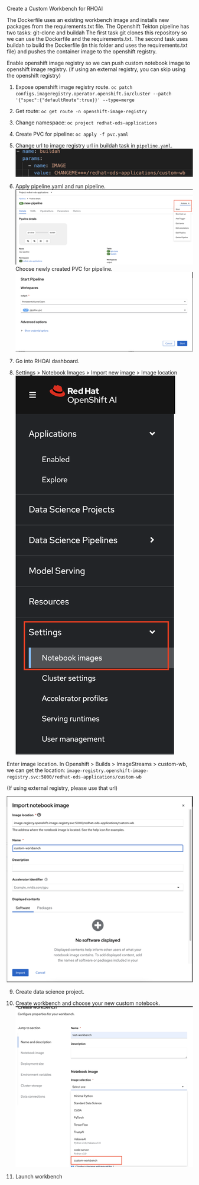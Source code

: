 Create a Custom Workbench for RHOAI

The Dockerfile uses an existing workbench image and installs new packages from the requirements.txt file.
The Openshift Tekton pipeline has two tasks: git-clone and buildah
The first task git clones this repository so we can use the Dockerfile and the requirements.txt.
The second task uses buildah to build the Dockerfile (in this folder and uses the requirements.txt file) and pushes the container image to the openshift registry.


Enable openshift image registry so we can push custom notebook image to openshift image registry.
(if using an external registry, you can skip using the openshift registry)
1. Expose openshift image registry route.
`oc patch configs.imageregistry.operator.openshift.io/cluster --patch '{"spec":{"defaultRoute":true}}' --type=merge`

2. Get route:
`oc get route -n openshift-image-registry`

3. Change namespace:
`oc project redhat-ods-applications`

4. Create PVC for pipeline:
`oc apply -f pvc.yaml `

5. Change url to image registry url in buildah task in `pipeline.yaml`.
![pipeline.yaml](./readme_images/buildah_change_image_url.png "Change image url")
6. Apply pipeline.yaml and run pipeline. 
![Pipeline](./readme_images/pipeline.png "Pipeline")
Choose newly created PVC for pipeline.
![Start pipeline with correct pvc](./readme_images/start_pipeline.png "Start pipeline")
7. Go into RHOAI dashboard.
8. Settings > Notebook Images > Import new image > Image location
![RHOAI Settings](./readme_images/rhoai_settings.png "RHOAI Settings")

Enter image location. In Openshift > Builds > ImageStreams > custom-wb, we can get the location:
`image-registry.openshift-image-registry.svc:5000/redhat-ods-applications/custom-wb`

(If using external registry, please use that url)

![RHOAI Import Notebook](./readme_images/import_notebook_image.png "RHOAI Import Notebook")

9. Create data science project.

10. Create workbench and choose your new custom notebook.
![RHOAI Create Workbench](./readme_images/create_workbench.png "RHOAI Create workbench with custom notebook")

11. Launch workbench

